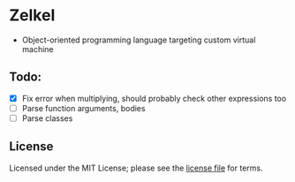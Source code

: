# Zelkel
- Object-oriented programming language targeting custom virtual machine

## Todo:
- [x] Fix error when multiplying, should probably check other expressions too
- [ ] Parse function arguments, bodies
- [ ] Parse classes

## License
Licensed under the MIT License; please see the [license file](LICENSE.md) for terms.
